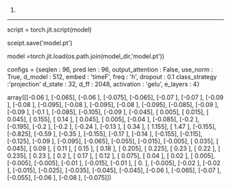 1. 
-------
script = torch.jit.script(model)

sceipt.save('model.pt')

model =torch.jit.load(os.path.join(model_dir,'model.pt'))

configs = {seqlen : 96,
pred len : 96,
output_attention : False,
use_norm : True,
d_model : 512,
embed : 'timeF',
freq : 'h',
dropout : 0.1
class_strategy :'projection'
d_state : 32,
d_ff : 2048,
activation : 'gelu',
e_layers : 4}




array([[-0.06 ],
        [-0.065],
        [-0.06 ],
        [-0.075],
        [-0.065],
        [-0.07 ],
        [-0.07 ],
        [-0.09 ],
        [-0.08 ],
        [-0.095],
        [-0.08 ],
        [-0.095],
        [-0.08 ],
        [-0.095],
        [-0.085],
        [-0.09 ],
        [-0.09 ],
        [-0.1  ],
        [-0.085],
        [-0.105],
        [-0.09 ],
        [-0.045],
        [ 0.005],
        [ 0.015],
        [ 0.045],
        [ 0.155],
        [ 0.14 ],
        [ 0.045],
        [ 0.005],
        [-0.04 ],
        [-0.085],
        [-0.2  ],
        [-0.195],
        [-0.2  ],
        [-0.2  ],
        [-0.24 ],
        [-0.13 ],
        [ 0.34 ],
        [ 1.155],
        [ 1.47 ],
        [-0.155],
        [-0.825],
        [-0.59 ],
        [-0.35 ],
        [-0.155],
        [-0.17 ],
        [-0.14 ],
        [-0.155],
        [-0.115],
        [-0.125],
        [-0.09 ],
        [-0.095],
        [-0.065],
        [-0.055],
        [-0.015],
        [-0.005],
        [ 0.035],
        [ 0.045],
        [ 0.09 ],
        [ 0.11 ],
        [ 0.15 ],
        [ 0.18 ],
        [ 0.205],
        [ 0.225],
        [ 0.23 ],
        [ 0.22 ],
        [ 0.235],
        [ 0.23 ],
        [ 0.2  ],
        [ 0.17 ],
        [ 0.12 ],
        [ 0.075],
        [ 0.04 ],
        [ 0.02 ],
        [ 0.005],
        [-0.005],
        [-0.005],
        [-0.01 ],
        [-0.015],
        [-0.01 ],
        [ 0.   ],
        [-0.005],
        [-0.02 ],
        [-0.02 ],
        [-0.015],
        [-0.025],
        [-0.035],
        [-0.045],
        [-0.045],
        [-0.06 ],
        [-0.065],
        [-0.07 ],
        [-0.055],
        [-0.06 ],
        [-0.08 ],
        [-0.075]])
